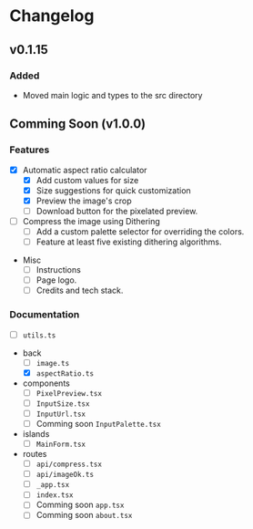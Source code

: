 # Changelog

## v0.1.15

### Added

- Moved main logic and types to the src directory

## Comming Soon (v1.0.0)

### Features

- [x] Automatic aspect ratio calculator
  - [x] Add custom values for size
  - [x] Size suggestions for quick customization
  - [x] Preview the image's crop
  - [ ] Download button for the pixelated preview.

- [ ] Compress the image using Dithering
  - [ ] Add a custom palette selector for overriding the colors.
  - [ ] Feature at least five existing dithering algorithms.

- Misc
  - [ ] Instructions
  - [ ] Page logo.
  - [ ] Credits and tech stack.

### Documentation

- [ ] `utils.ts`

- back
  - [ ] `image.ts`
  - [x] `aspectRatio.ts`

- components
  - [ ] `PixelPreview.tsx`
  - [ ] `InputSize.tsx`
  - [ ] `InputUrl.tsx`
  - [ ] Comming soon `InputPalette.tsx`

- islands
  - [ ] `MainForm.tsx`

- routes
  - [ ] `api/compress.tsx`
  - [ ] `api/imageOk.ts`
  - [ ] `_app.tsx`
  - [ ] `index.tsx`
  - [ ] Comming soon `app.tsx`
  - [ ] Comming soon `about.tsx`
